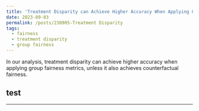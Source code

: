 ```yaml
---
title: 'Treatment Disparity can Achieve Higher Accuracy When Applying Group Fairness Metrics'
date: 2023-09-03
permalink: /posts/230905-Treatment Disparity
tags:
  - fairness
  - treatment disparity
  - group fairness
---
```


In our analysis, treatment disparity can achieve higher accuracy when applying group fairness metrics, unless it also achieves counterfactual fairness.



## test

------
